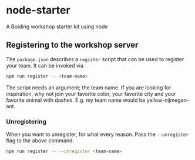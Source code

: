 # node-starter
A Boiding workshop starter kit using node

## Registering to the workshop server
The `package.json` describes a `register` script that can be used to register
your team. It can be invoked via

```sh
npm run register -- <team-name>
```

The script needs an argument; the team name. If you are looking for inspiration,
why not join your favorite color, your favorite city and your favorite animal
with dashes. E.g. my team name would be yellow-nijmegen-ant.

### Unregistering
When you want to unregister, for what every reason. Pass the `--unregister` flag
to the above command.

```sh
npm run register -- --unregister <team-name>
```
